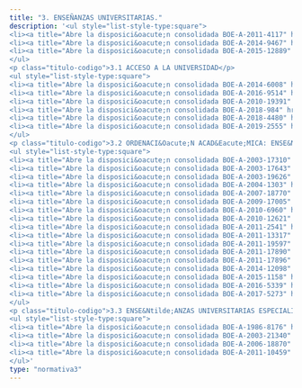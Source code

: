 ```yaml
---
title: "3. ENSEÑANZAS UNIVERSITARIAS."
description: '<ul style="list-style-type:square">
<li><a title="Abre la disposici&oacute;n consolidada BOE-A-2011-4117" href="https://www.boe.es/buscar/act.php?id=BOE-A-2011-4117" target="_blank" rel="noopener">Ley de Econom&iacute;a Sostenible</a>&nbsp;(parcial)</li>
<li><a title="Abre la disposici&oacute;n consolidada BOE-A-2014-9467" href="https://www.boe.es/buscar/act.php?id=BOE-A-2014-9467" target="_blank" rel="noopener">Ley de racionalizaci&oacute;n del Sector P&uacute;blico y otras medidas de reforma administrativa</a>&nbsp;(parcial)</li>
<li><a title="Abre la disposici&oacute;n consolidada BOE-A-2015-12889" href="https://www.boe.es/buscar/act.php?id=BOE-A-2015-12889" target="_blank" rel="noopener">Estatuto de la Agencia Estatal de Investigaci&oacute;n</a></li>
</ul>
<p class="titulo-codigo">3.1 ACCESO A LA UNIVERSIDAD</p>
<ul style="list-style-type:square">
<li><a title="Abre la disposici&oacute;n consolidada BOE-A-2014-6008" href="https://www.boe.es/buscar/act.php?id=BOE-A-2014-6008" target="_blank" rel="noopener">Admisi&oacute;n a las ense&ntilde;anzas universitarias oficiales de Grado</a></li>
<li><a title="Abre la disposici&oacute;n consolidada BOE-A-2016-9514" href="https://www.boe.es/buscar/act.php?id=BOE-A-2016-9514" target="_blank" rel="noopener">Pruebas de acceso a la universidad de mayores de 25 o de 45 a&ntilde;os, &aacute;mbito UNED</a></li>
<li><a title="Abre la disposici&oacute;n consolidada BOE-A-2010-19391" href="https://www.boe.es/buscar/act.php?id=BOE-A-2010-19391" target="_blank" rel="noopener">Acceso a la universidad de quienes est&eacute;n en posesi&oacute;n del t&iacute;tulo de t&eacute;cnico superior de F.P</a></li>
<li><a title="Abre la disposici&oacute;n consolidada BOE-A-2018-984" href="https://www.boe.es/buscar/act.php?id=BOE-A-2018-984" target="_blank" rel="noopener">Contenido de la evaluaci&oacute;n de Bachillerato para el acceso a la Universidad curso 2017/2018</a></li>
<li><a title="Abre la disposici&oacute;n consolidada BOE-A-2018-4480" href="https://www.boe.es/buscar/act.php?id=BOE-A-2018-4480" target="_blank" rel="noopener">C&aacute;lculo de&nbsp;calificaci&oacute;n final convalidaci&oacute;n de estudios y t&iacute;tulos extranjeros con el Bachiller</a></li>
<li><a title="Abre la disposici&oacute;n consolidada BOE-A-2019-2555" href="https://www.boe.es/buscar/act.php?id=BOE-A-2019-2555" target="_blank" rel="noopener">Evaluaci&oacute;n de Bachillerato para acceso a Universidad de Centros espa&ntilde;oles en el exterior</a></li>
</ul>
<p class="titulo-codigo">3.2 ORDENACI&Oacute;N ACAD&Eacute;MICA: ENSE&Ntilde;ANZAS Y TITULACIONES</p>
<ul style="list-style-type:square">
<li><a title="Abre la disposici&oacute;n consolidada BOE-A-2003-17310" href="https://www.boe.es/buscar/act.php?id=BOE-A-2003-17310" target="_blank" rel="noopener">Expedici&oacute;n por las universidades del Suplemento Europeo al T&iacute;tulo</a></li>
<li><a title="Abre la disposici&oacute;n consolidada BOE-A-2003-17643" href="https://www.boe.es/buscar/act.php?id=BOE-A-2003-17643" target="_blank" rel="noopener">Sistema europeo de cr&eacute;ditos y sistema de calificaciones en las titulaciones universitarias</a></li>
<li><a title="Abre la disposici&oacute;n consolidada BOE-A-2003-19626" href="https://www.boe.es/buscar/act.php?id=BOE-A-2003-19626" target="_blank" rel="noopener">Declaraci&oacute;n de equivalencia de t&iacute;tulos espa&ntilde;oles de ense&ntilde;anza superior</a></li>
<li><a title="Abre la disposici&oacute;n consolidada BOE-A-2004-1303" href="https://www.boe.es/buscar/act.php?id=BOE-A-2004-1303" target="_blank" rel="noopener">Homologaci&oacute;n de planes de estudios y t&iacute;tulos de car&aacute;cter oficial y validez el territorio nacional</a></li>
<li><a title="Abre la disposici&oacute;n consolidada BOE-A-2007-18770" href="https://www.boe.es/buscar/doc.php?id=BOE-A-2021-15781" target="_blank" rel="noopener">Ordenaci&oacute;n de las ense&ntilde;anzas universitarias oficiales</a></li>
<li><a title="Abre la disposici&oacute;n consolidada BOE-A-2009-17005" href="https://www.boe.es/buscar/act.php?id=BOE-A-2009-17005" target="_blank" rel="noopener">Ense&ntilde;anzas art&iacute;sticas superiores reguladas por la Ley Org&aacute;nica de Educaci&oacute;n</a></li>
<li><a title="Abre la disposici&oacute;n consolidada BOE-A-2010-6960" href="https://www.boe.es/buscar/act.php?id=BOE-A-2010-6960" target="_blank" rel="noopener">T&iacute;tulos de especialista en Ciencias de la Salud de Estados no miembros de la U.E</a></li>
<li><a title="Abre la disposici&oacute;n consolidada BOE-A-2010-12621" href="https://www.boe.es/buscar/act.php?id=BOE-A-2010-12621" target="_blank" rel="noopener">Expedici&oacute;n de t&iacute;tulos universitarios oficiales</a></li>
<li><a title="Abre la disposici&oacute;n consolidada BOE-A-2011-2541" href="https://www.boe.es/buscar/act.php?id=BOE-A-2011-2541" target="_blank" rel="noopener">Ense&ntilde;anzas oficiales de doctorado</a></li>
<li><a title="Abre la disposici&oacute;n consolidada BOE-A-2011-13317" href="https://www.boe.es/buscar/act.php?id=BOE-A-2011-13317" target="_blank" rel="noopener">Marco Espa&ntilde;ol de Cualificaciones para la Educaci&oacute;n Superior</a></li>
<li><a title="Abre la disposici&oacute;n consolidada BOE-A-2011-19597" href="https://www.boe.es/buscar/act.php?id=BOE-A-2011-19597" target="_blank" rel="noopener">Reconocimiento de estudios en el &aacute;mbito de la Educaci&oacute;n Superior</a></li>
<li><a title="Abre la disposici&oacute;n consolidada BOE-A-2011-17890" href="https://www.boe.es/buscar/act.php?id=BOE-A-2011-17890" target="_blank" rel="noopener">Nuevo r&eacute;gimen de equivalencias de estudios y titulaciones de Ciencias Eclesi&aacute;sticas</a></li>
<li><a title="Abre la disposici&oacute;n consolidada BOE-A-2011-17896" href="https://www.boe.es/buscar/act.php?id=BOE-A-2011-17896" target="_blank" rel="noopener">Equivalencias de t&iacute;tulos universitarios impartidos en centros dependientes de la Federaci&oacute;n</a></li>
<li><a title="Abre la disposici&oacute;n consolidada BOE-A-2014-12098" href="https://www.boe.es/buscar/act.php?id=BOE-A-2014-12098" target="_blank" rel="noopener">Homologaci&oacute;n y declaraci&oacute;n de equivalencias y convalidaci&oacute;n de estudios extranjeros</a></li>
<li><a title="Abre la disposici&oacute;n consolidada BOE-A-2015-1158" href="https://www.boe.es/buscar/act.php?id=BOE-A-2015-1158" target="_blank" rel="noopener">Expedici&oacute;n del Suplemento Europeo a los t&iacute;tulos regulados en el Real Decreto 1393/2007</a></li>
<li><a title="Abre la disposici&oacute;n consolidada BOE-A-2016-5339" href="https://www.boe.es/buscar/act.php?id=BOE-A-2016-5339" target="_blank" rel="noopener">Requisitos para la expedici&oacute;n del Suplemento Europeo al T&iacute;tulo Universitario de Doctor</a></li>
<li><a title="Abre la disposici&oacute;n consolidada BOE-A-2017-5273" href="https://www.boe.es/buscar/act.php?id=BOE-A-2017-5273" target="_blank" rel="noopener">Ense&ntilde;anzas universitarias oficiales de Grado</a></li>
</ul>
<p class="titulo-codigo">3.3 ENSE&Ntilde;ANZAS UNIVERSITARIAS ESPECIALIZADAS CON ACCESO A PROFESIONES REGULADAS</p>
<ul style="list-style-type:square">
<li><a title="Abre la disposici&oacute;n consolidada BOE-A-1986-8176" href="https://www.boe.es/buscar/act.php?id=BOE-A-1986-8176" target="_blank" rel="noopener">Atribuciones profesionales de los Arquitectos e Ingenieros t&eacute;cnicos</a></li>
<li><a title="Abre la disposici&oacute;n consolidada BOE-A-2003-21340" href="https://www.boe.es/buscar/act.php?id=BOE-A-2003-21340" target="_blank" rel="noopener">Ley de ordenaci&oacute;n de las profesiones sanitarias</a></li>
<li><a title="Abre la disposici&oacute;n consolidada BOE-A-2006-18870" href="https://www.boe.es/buscar/act.php?id=BOE-A-2006-18870" target="_blank" rel="noopener">Ley sobre el acceso a las profesiones de Abogado y Procurador de los Tribunales</a></li>
<li><a title="Abre la disposici&oacute;n consolidada BOE-A-2011-10459" href="https://www.boe.es/buscar/act.php?id=BOE-A-2011-10459" target="_blank" rel="noopener">Reglamento sobre el acceso a las profesiones de Abogado y Procurador de los Tribunales</a></li>
</ul>'
type: "normativa3"
---
```


